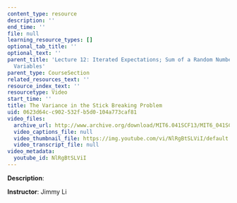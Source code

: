 ```yaml
---
content_type: resource
description: ''
end_time: ''
file: null
learning_resource_types: []
optional_tab_title: ''
optional_text: ''
parent_title: 'Lecture 12: Iterated Expectations; Sum of a Random Number of Random
  Variables'
parent_type: CourseSection
related_resources_text: ''
resource_index_text: ''
resourcetype: Video
start_time: ''
title: The Variance in the Stick Breaking Problem
uid: 0623d64c-c902-532f-b5d0-104a773caf81
video_files:
  archive_url: http://www.archive.org/download/MIT6.041SCF13/MIT6_041SCF13_The_Variance_in_the_Stick_Breaking_Problem_300k.mp4
  video_captions_file: null
  video_thumbnail_file: https://img.youtube.com/vi/NlRgBtSLViI/default.jpg
  video_transcript_file: null
video_metadata:
  youtube_id: NlRgBtSLViI
---
```


**Description**:

**Instructor**: Jimmy Li